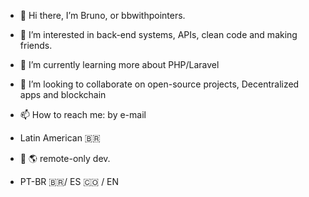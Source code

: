 - :vulcan_salute: Hi there, I’m Bruno, or bbwithpointers.
- 👀 I’m interested in back-end systems, APIs, clean code and making friends.
- 🌱 I’m currently learning more about PHP/Laravel
- 💞️ I’m looking to collaborate on open-source projects, Decentralized apps and blockchain 
- 📫 How to reach me: by e-mail 

- Latin American :brazil: 
- :house_with_garden: :earth_americas: remote-only dev.
- PT-BR :brazil:/ ES :colombia:  / EN 
<!---
brunogbarros/brunogbarros is a ✨ special ✨ repository because its `README.md` (this file) appears on your GitHub profile.
You can click the Preview link to take a look at your changes.
--->
